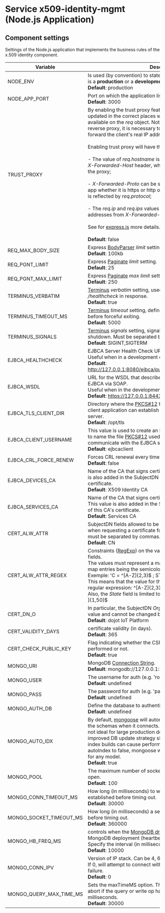 # Service x509-identity-mgmt (Node.js Application)

## Component settings

Settings of the Node.js application that implements the business rules of the x.509 identity component.

| Variable | Description |
|----------|-------------|
| NODE_ENV | Is used (by convention) to state whether a particular environment is a **production** or a **development** environment. <br>**Default**: production |
| NODE_APP_PORT | Port on which the application listens for http requests.<br>**Default**: 3000 |
| TRUST_PROXY | By enabling the trust proxy feature, the IP address will be updated in the correct places with the forwarded IP. It will also be available on the *req* object. Note: If the app is running behind a reverse proxy, it is necessary to configure the reverse proxy to forward the client's real IP address. <br><br>Enabling trust proxy will have the following impact:<br><br> - The value of *req.hostname* is derived from the value set in the *X-Forwarded-Host* header, which can be set by the client or by the proxy;<br><br> - *X-Forwarded-Proto* can be set by the reverse proxy to tell the app whether it is https or http or even an invalid name. This value is reflected by *req.protocol*;<br><br> - The *req.ip* and *req.ips* values are populated with the list of addresses from *X-Forwarded-For*.<br><br>See for [express.js](http://expressjs.com/en/guide/behind-proxies.html) more details.<br><br>**Default**: false |
| REQ_MAX_BODY_SIZE | Express [BodyParser](https://expressjs.com/en/resources/middleware/body-parser.html) *limit* setting.<br>**Default**: 100kb |
| REQ_PGNT_LIMIT | Express [Paginate](https://github.com/expressjs/express-paginate#arguments) *limit* setting.<br>**Default**: 25 |
| REQ_PGNT_MAX_LIMIT | Express [Paginate](https://github.com/expressjs/express-paginate#arguments) *max limit* setting.<br>**Default**: 250 |
| TERMINUS_VERBATIM | [Terminus](https://github.com/godaddy/terminus) *verbatim* setting, used to return the custom object from */healthcheck* in response.<br>**Default**: true |
| TERMINUS_TIMEOUT_MS | [Terminus](https://github.com/godaddy/terminus) *timeout* setting, define the number of milliseconds before forceful exiting.<br>**Default**: 5000 |
| TERMINUS_SIGNALS | [Terminus](https://github.com/godaddy/terminus) *signals* setting, signals to listen for relative to shutdown. Must be separated by commas.<br>**Default**: SIGINT,SIGTERM |
| EJBCA_HEALTHCHECK | EJBCA Server Health Check URL. <br>Useful when in a development environment.<br>**Default**: http://127.0.0.1:8080/ejbca/publicweb/healthcheck/ejbcahealth' |
| EJBCA_WSDL | URL for the WSDL that describes the operations available on the EJBCA via SOAP.<br>Useful when in the development environment. <br>**Default**: https://127.0.0.1:8443/ejbca/ejbcaws/ejbcaws?wsdl |
| EJBCA_TLS_CLIENT_DIR | Directory where the [PKCS#12](https://en.wikipedia.org/wiki/PKCS_12) file will be generated so that the client application can establish communication with the EJBCA server. <br>**Default**: /opt/tls |
| EJBCA_CLIENT_USERNAME | This value is used to create an End Entity in the EJBCA, as well as to name the file [PKCS#12](https://en.wikipedia.org/wiki/PKCS_12) used by the client application to communicate with the EJBCA server via SOAP. <br>**Default**: ejbcaclient |
| EJBCA_CRL_FORCE_RENEW | Forces CRL renewal every time it is requested.<br>**Default**: false |
| EJBCA_DEVICES_CA | Name of the CA that signs certificates for IoT devices. This value is also added in the SubjectDN (Common Name) field of this CA's certificate. <br>**Default**: X509 Identity CA |
| EJBCA_SERVICES_CA | Name of the CA that signs certificates for dojot platform services. This value is also added in the SubjectDN (Common Name) field of this CA's certificate. <br>**Default**: Services CA |
| CERT_ALW_ATTR | SubjectDN fields allowed to be entered by the user in the CSR when requesting a certificate for an IoT device. The list of fields must be separated by commas.<br>**Default**: CN |
| CERT_ALW_ATTR_REGEX | Constraints ([RegExp](https://developer.mozilla.org/pt-BR/docs/Web/JavaScript/Reference/Global_Objects/RegExp)) on the values of the allowed SubjectDN fields. <br>The values must represent a map (key = value), the separator of map entries being the semicolon. <br>Exemple: 'C = ^\[A-Z\]{2,3}\$ ; ST = ^\[A-Za-z \]{1,50}\$' <br>This means that the value for the *Country* field is limited to the regular expression: ^\[A-Z\]{2,3}\$ <br>Also, the *State* field is limited to the regular expression: ^\[A-Za-z \]{1,50}\$ |
| CERT_DN_O | In particular, the SubjectDN *Organization* field has a constant value and cannot be changed by a CSR.<br>**Default**: dojot IoT Platform |
| CERT_VALIDITY_DAYS | certificate validity (in days).<br>**Default**: 365 |
| CERT_CHECK_PUBLIC_KEY | Flag indicating whether the CSR public key validation should be performed or not.<br>**Default**: true |
| MONGO_URI | MongoDB [Connection String](https://docs.mongodb.com/manual/reference/connection-string/).<br>**Default**: mongodb://127.0.0.1:27017/x509-identity-mgmt |
| MONGO_USER | The username for auth (e.g. 'root').<br>**Default**: undefined |
| MONGO_PASS | The password for auth (e.g. 'pass').<br>**Default**: undefined |
| MONGO_AUTH_DB | Define the database to authenticate against (e.g. 'admin').<br>**Default**: undefined |
| MONGO_AUTO_IDX | By default, [mongoose](https://mongoosejs.com/docs/connections.html#options) will automatically build indexes defined in the schemas when it connects. This is great for development, but not ideal for large production deployments (where a more improved DB update strategy should be employed), because index builds can cause performance degradation. If you set autoIndex to false, mongoose will not automatically build indexes for any model.<br>**Default**: true |
| MONGO_POOL | The maximum number of sockets the [MongoDB driver](http://mongodb.github.io/node-mongodb-native/3.5/api/MongoClient.html#.connect) will keep open.<br>**Default**: 100 |
| MONGO_CONN_TIMEOUT_MS | How long (in milliseconds) to wait for a connection to be established before timing out.<br>**Default**: 30000 |
| MONGO_SOCKET_TIMEOUT_MS | How long (in milliseconds) a send or receive on a socket can take before timing out.<br>**Default**: 360000 |
| MONGO_HB_FREQ_MS | controls when the [MongoDB driver](http://mongodb.github.io/node-mongodb-native/3.5/api/MongoClient.html#.connect) checks the state of the MongoDB deployment (heartbeat Frequency).<br>Specify the interval (in milliseconds) between checks.<br>**Default**: 10000 |
| MONGO_CONN_IPV | Version of IP stack. Can be 4, 6 or 0.<br>If 0, will attempt to connect with IPv6, and will fall back to IPv4 on failure.<br>**Default**: 0 |
| MONGO_QUERY_MAX_TIME_MS | Sets the maxTimeMS option. This will tell the MongoDB server to abort if the query or write op has been running for more than ms milliseconds.<br>**Default**: 30000 |
